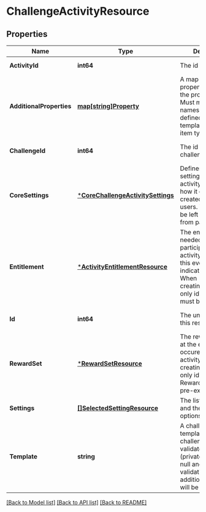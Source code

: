 # ChallengeActivityResource

## Properties
Name | Type | Description | Notes
------------ | ------------- | ------------- | -------------
**ActivityId** | **int64** | The id of the activity | [default to null]
**AdditionalProperties** | [**map[string]Property**](Property.md) | A map of additional properties, keyed on the property name.  Must match the names and types defined in the template for this item type | [optional] [default to null]
**ChallengeId** | **int64** | The id of the challenge | [optional] [default to null]
**CoreSettings** | [***CoreChallengeActivitySettings**](CoreChallengeActivitySettings.md) | Defines core settings about the activity that affect how it can be created/played by users. Values may be left null to inherit from parent activity. | [optional] [default to null]
**Entitlement** | [***ActivityEntitlementResource**](ActivityEntitlementResource.md) | The entitlement item needed to participate in the activity as part of this event. Null indicates free entry. When creating/updating only id is used. Item must be pre-existing | [optional] [default to null]
**Id** | **int64** | The unique ID for this resource | [optional] [default to null]
**RewardSet** | [***RewardSetResource**](RewardSetResource.md) | The rewards to give at the end of each occurence of the activity. When creating/updating only id is used. Reward set must be pre-existing | [optional] [default to null]
**Settings** | [**[]SelectedSettingResource**](SelectedSettingResource.md) | The list of settings and the select options | [optional] [default to null]
**Template** | **string** | A challenge activity template this challenge activity is validated against (private). May be null and no validation of additional_properties will be done | [optional] [default to null]

[[Back to Model list]](../README.md#documentation-for-models) [[Back to API list]](../README.md#documentation-for-api-endpoints) [[Back to README]](../README.md)


